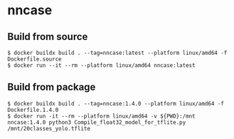 # nncase


## Build from source
```
$ docker buildx build . --tag=nncase:latest --platform linux/amd64 -f Dockerfile.source
$ docker run --it --rm --platform linux/amd64 nncase:latest
```

## Build from package
```
$ docker buildx build . --tag=nncase:1.4.0 --platform linux/amd64 -f Dockerfile.1.4.0
$ docker run -it --rm --platform linux/amd64 -v ${PWD}:/mnt nncase:1.4.0 python3 Compile_float32_model_for_tflite.py /mnt/20classes_yolo.tflite
```
